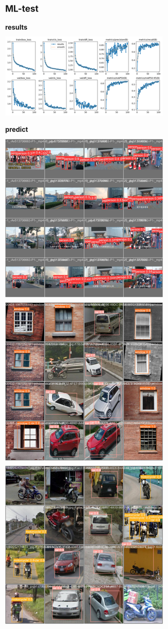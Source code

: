 # ML-test

## results
![alt text](result/results.png)


## predict
![alt text](result/val_batch0_pred.jpg) 

![alt text](result/val_batch1_pred.jpg) 

![alt text](result/val_batch2_pred.jpg)

